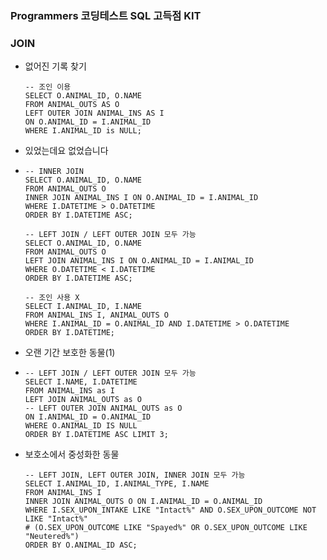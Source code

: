 ### Programmers 코딩테스트 SQL 고득점 KIT



### JOIN



* 없어진 기록 찾기

  ```mysql
  -- 조인 이용
  SELECT O.ANIMAL_ID, O.NAME
  FROM ANIMAL_OUTS AS O
  LEFT OUTER JOIN ANIMAL_INS AS I
  ON O.ANIMAL_ID = I.ANIMAL_ID
  WHERE I.ANIMAL_ID is NULL;
  ```


* 있었는데요 없었습니다
* ```mysql
  -- INNER JOIN
  SELECT O.ANIMAL_ID, O.NAME
  FROM ANIMAL_OUTS O
  INNER JOIN ANIMAL_INS I ON O.ANIMAL_ID = I.ANIMAL_ID
  WHERE I.DATETIME > O.DATETIME
  ORDER BY I.DATETIME ASC;
  
  -- LEFT JOIN / LEFT OUTER JOIN 모두 가능
  SELECT O.ANIMAL_ID, O.NAME
  FROM ANIMAL_OUTS O
  LEFT JOIN ANIMAL_INS I ON O.ANIMAL_ID = I.ANIMAL_ID
  WHERE O.DATETIME < I.DATETIME
  ORDER BY I.DATETIME ASC;
  
  -- 조인 사용 X
  SELECT I.ANIMAL_ID, I.NAME
  FROM ANIMAL_INS I, ANIMAL_OUTS O
  WHERE I.ANIMAL_ID = O.ANIMAL_ID AND I.DATETIME > O.DATETIME
  ORDER BY I.DATETIME;
  ```



* 오랜 기간 보호한 동물(1)
* ```mysql
  -- LEFT JOIN / LEFT OUTER JOIN 모두 가능
  SELECT I.NAME, I.DATETIME
  FROM ANIMAL_INS as I
  LEFT JOIN ANIMAL_OUTS as O
  -- LEFT OUTER JOIN ANIMAL_OUTS as O
  ON I.ANIMAL_ID = O.ANIMAL_ID
  WHERE O.ANIMAL_ID IS NULL
  ORDER BY I.DATETIME ASC LIMIT 3;
  ```



* 보호소에서 중성화한 동물

  ```mysql
  -- LEFT JOIN, LEFT OUTER JOIN, INNER JOIN 모두 가능
  SELECT I.ANIMAL_ID, I.ANIMAL_TYPE, I.NAME
  FROM ANIMAL_INS I
  INNER JOIN ANIMAL_OUTS O ON I.ANIMAL_ID = O.ANIMAL_ID
  WHERE I.SEX_UPON_INTAKE LIKE "Intact%" AND O.SEX_UPON_OUTCOME NOT LIKE "Intact%"
  # (O.SEX_UPON_OUTCOME LIKE "Spayed%" OR O.SEX_UPON_OUTCOME LIKE "Neutered%")
  ORDER BY O.ANIMAL_ID ASC;
  ```
